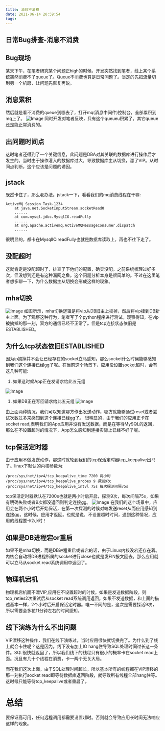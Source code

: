 ```yaml
---
title: 消息不消费
date: 2021-06-14 20:59:54
tags:
---
```


## 日常Bug排查-消息不消费

## Bug现场

某天下午，在笔者研究某个问题正high的时候。开发突然找到笔者，线上某个系统突然消费不了queue了。Queue不消费也算是日常问题了。淡定的先把流量切到另一个机房，让问题先恢复再说。

## 消息累积

然后就是看不消费的queue到哪去了，打开mq(消息中间件)控制台，全部累积到mq上了。
![Image](https://mmbiz.qpic.cn/mmbiz_png/yiaiaFLiaflYRRl5MlP774wCglMbQSgL5j9CicyAY4LQpibVzUtYDHos8UciaBicTIknamabPEYErCicMRwVTMUM3b3weg/640?wx_fmt=png&wxfrom=5&wx_lazy=1&wx_co=1)
同时开发对笔者反映，只有这个queueu积累了，其它queue还是能正常消费的。

## 出问题时间点

这时笔者还得到了一个关键信息，此问题是DBA对其关联的数据库进行操作后才发生的。当时由于操作灌入的数据库过大，导致数据库主从切换，漂了VIP。从时间点判断，这个应该是问题的诱因。

## jstack

既然卡住了，那么老办法，jstack一下，看看我们的mq消费线程在干嘛:

```
ActiveMQ Session Task-1234
    at java.net.SocketInputStream.socketRead0
    ......
    at com.mysql.jdbc.MysqlIO.readFully
    ......
    at org.apache.activemq.ActiveMQMessageConsumer.dispatch
    ......
```

很明显的，都卡在MysqlIO.readFully也就是数据库读取上，再也不往下走了。

## 没配超时

这就肯定是没配超时了，排查了下他们的配置，确实没配。之前系统梳理过好多次，但没想到还是有这种漏网之鱼。这个问题分析本身是很简单的。不过在这里笔者想多聊一下，为什么数据主从切换会形成这样的现象。

## mha切换

![Image](https://mmbiz.qpic.cn/mmbiz_png/yiaiaFLiaflYRRl5MlP774wCglMbQSgL5j99hd51zgMoGyZqqxbj2hMSgQVwL2QDj9ia8mDFuTFWcQ0iacTyiaicFyJFQ/640?wx_fmt=png&wxfrom=5&wx_lazy=1&wx_co=1)
如图所示，mha切换逻辑是将vip从DB旧主上摘掉，然后将vip挂到DB新主上面。为了观察这种行为，笔者写了个python程序进行测试。观察得知，在vip被摘掉的那一刻，双方的通信已经不正常了。但是tcp连接状态依旧是ESTABLISHED。

## 为什么tcp状态依旧ESTABLISHED

因为ip摘掉并不会让已经存在的socket立马感知，那么socket什么时候能够感知到我们这个连接已经gg了呢。在当前这个场景下，应用没设置socket超时，会有这几种可能:

1. 如果这时候App正在发请求给此五元组

![Image](https://mmbiz.qpic.cn/mmbiz_png/yiaiaFLiaflYRRl5MlP774wCglMbQSgL5j9hlTHWUHFuf0lul6XvjGTCRlDr7Rf8h0ttlPabRsh5HsdUEM1ib2ibhlQ/640?wx_fmt=png&wxfrom=5&wx_lazy=1&wx_co=1)

1. 如果DB正在写回请求给此五元组
   ![Image](https://mmbiz.qpic.cn/mmbiz_png/yiaiaFLiaflYRRl5MlP774wCglMbQSgL5j9MvaWDfk0vAvYqL4iaZF53foT01QibnAiaHaFPqZdu8B1FtoiaCxhTzMXSA/640?wx_fmt=png&wxfrom=5&wx_lazy=1&wx_co=1)

由上面两种情况，我们可以知道哪方作出发送动作，哪方就能够通过reset或者尝试次数过多来感知到这个连接已经gg了。
很明显的，由于我们的应用正卡在socket read,表明我们的App应用并没有发送数据，而是在等待MySQL的返回，那么在不设置超时的情况下，App怎么感知到连接实际上已经不好了呢。

## tcp保活定时器

由于应用不做发送动作，那这时就轮到我们的tcp保活定时器tcp_keepalive出马了。linux下默认的内核参数为:

```
/proc/sys/net/ipv4/tcp_keepalive_time 7200 两小时
/proc/sys/net/ipv4/tcp_keepalive_probes 9 探测9次
/proc/sys/net/ipv4/tcp_keepalive_intvl 75s 每次探测间隔75s
```

tcp保活定时器默认在7200s也就是两小时后开启，探测9次，每次间隔75s，如果有明确失败或者9次都没返回则判定连接gg。
![Image](https://mmbiz.qpic.cn/mmbiz_png/yiaiaFLiaflYRRl5MlP774wCglMbQSgL5j9IZG7OGaeFPUsy1NOQm9eG7CiaYjhE8y7e3jG6TZuvY55fRb3qDfkHFQ/640?wx_fmt=png&wxfrom=5&wx_lazy=1&wx_co=1)
在我们的这个场景中，应用会在两个小时后开始保活，在第一次探测的时候对端发送reset从而应用感知到连接gg。这时候，应用才返回。也就是说，不设置超时时间，遇到这种情况，应用的线程要卡2小时！

## 如果是DB进程宕or重启

如果不是mha切换，而是DB进程重启或者宕的话，由于Linux内核没宕还存在着。内核会自动将DB进程所属的socket进行close也就是发FIN报文回去。那么应用就可以立马从socket read系统调用中返回了。

## 物理机宕机

物理机宕机而不漂VIP,应用在不设置超时的时候。如果是发送数据阶段，则tcp_reties2次重试后从socket read系统调用返回。如果不发送数据，和上面的描述基本一样，2个小时后开启保活定时器。唯一不同的是，这次是需要探活9次，所以需要会多花11分钟左右的时间感知。

## 线下演练为什么不出问题

VIP漂移这种操作，我们在线下演练过，当时应用很快就切换完了。为什么到了线上就会卡住呢？这是因为，线下没有加上IO hang住导致SQL处理时间过长这一条件。SQL很快就返回了，所以我们线下的线程只有很小的概率卡在socket read上面。况且有几十个线程在消费，卡一两个无关大局。

而在我们这次上面，由于SQL处理时间超长，所以基本所有的线程都在VIP漂移的那一刻执行socket read即等待数据库返回阶段，就导致所有线程全部hang住等。这时候只能等待tcp_keepalive或者重启了。

# 总结

要保证高可用，任何远程调用都需要设置超时。否则就会导致应用长时间无法响应这样的现象。